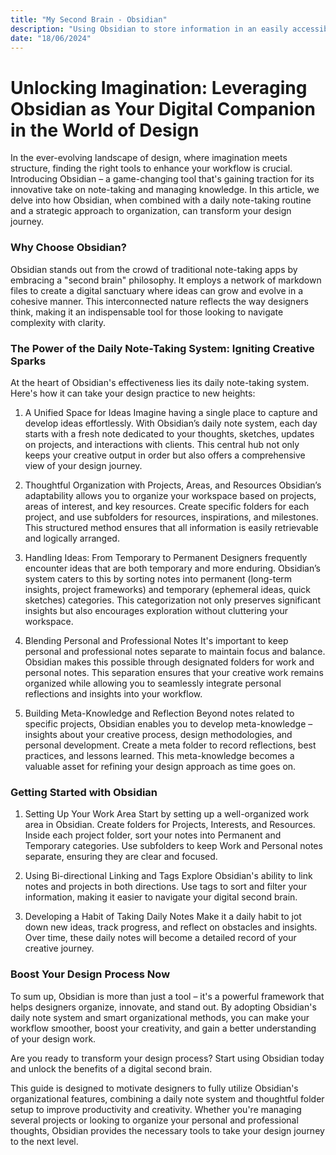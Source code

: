 ```yaml
---
title: "My Second Brain - Obsidian"
description: "Using Obsidian to store information in an easily accessible format."
date: "18/06/2024"
---
```


# Unlocking Imagination: Leveraging Obsidian as Your Digital Companion in the World of Design

In the ever-evolving landscape of design, where imagination meets structure, finding the right tools to enhance your workflow is crucial. Introducing Obsidian – a game-changing tool that's gaining traction for its innovative take on note-taking and managing knowledge. In this article, we delve into how Obsidian, when combined with a daily note-taking routine and a strategic approach to organization, can transform your design journey.

### Why Choose Obsidian?
Obsidian stands out from the crowd of traditional note-taking apps by embracing a "second brain" philosophy. It employs a network of markdown files to create a digital sanctuary where ideas can grow and evolve in a cohesive manner. This interconnected nature reflects the way designers think, making it an indispensable tool for those looking to navigate complexity with clarity.

### The Power of the Daily Note-Taking System: Igniting Creative Sparks
At the heart of Obsidian's effectiveness lies its daily note-taking system. Here's how it can take your design practice to new heights:

1. A Unified Space for Ideas
Imagine having a single place to capture and develop ideas effortlessly. With Obsidian’s daily note system, each day starts with a fresh note dedicated to your thoughts, sketches, updates on projects, and interactions with clients. This central hub not only keeps your creative output in order but also offers a comprehensive view of your design journey.

2. Thoughtful Organization with Projects, Areas, and Resources
Obsidian’s adaptability allows you to organize your workspace based on projects, areas of interest, and key resources. Create specific folders for each project, and use subfolders for resources, inspirations, and milestones. This structured method ensures that all information is easily retrievable and logically arranged.

3. Handling Ideas: From Temporary to Permanent
Designers frequently encounter ideas that are both temporary and more enduring. Obsidian’s system caters to this by sorting notes into permanent (long-term insights, project frameworks) and temporary (ephemeral ideas, quick sketches) categories. This categorization not only preserves significant insights but also encourages exploration without cluttering your workspace.

4. Blending Personal and Professional Notes
It's important to keep personal and professional notes separate to maintain focus and balance. Obsidian makes this possible through designated folders for work and personal notes. This separation ensures that your creative work remains organized while allowing you to seamlessly integrate personal reflections and insights into your workflow.

5. Building Meta-Knowledge and Reflection
Beyond notes related to specific projects, Obsidian enables you to develop meta-knowledge – insights about your creative process, design methodologies, and personal development. Create a meta folder to record reflections, best practices, and lessons learned. This meta-knowledge becomes a valuable asset for refining your design approach as time goes on.

### Getting Started with Obsidian
1. Setting Up Your Work Area
Start by setting up a well-organized work area in Obsidian. Create folders for Projects, Interests, and Resources. Inside each project folder, sort your notes into Permanent and Temporary categories. Use subfolders to keep Work and Personal notes separate, ensuring they are clear and focused.

2. Using Bi-directional Linking and Tags
Explore Obsidian's ability to link notes and projects in both directions. Use tags to sort and filter your information, making it easier to navigate your digital second brain.

3. Developing a Habit of Taking Daily Notes
Make it a daily habit to jot down new ideas, track progress, and reflect on obstacles and insights. Over time, these daily notes will become a detailed record of your creative journey.

### Boost Your Design Process Now
To sum up, Obsidian is more than just a tool – it's a powerful framework that helps designers organize, innovate, and stand out. By adopting Obsidian's daily note system and smart organizational methods, you can make your workflow smoother, boost your creativity, and gain a better understanding of your design work.

Are you ready to transform your design process? Start using Obsidian today and unlock the benefits of a digital second brain.

This guide is designed to motivate designers to fully utilize Obsidian's organizational features, combining a daily note system and thoughtful folder setup to improve productivity and creativity. Whether you're managing several projects or looking to organize your personal and professional thoughts, Obsidian provides the necessary tools to take your design journey to the next level.
